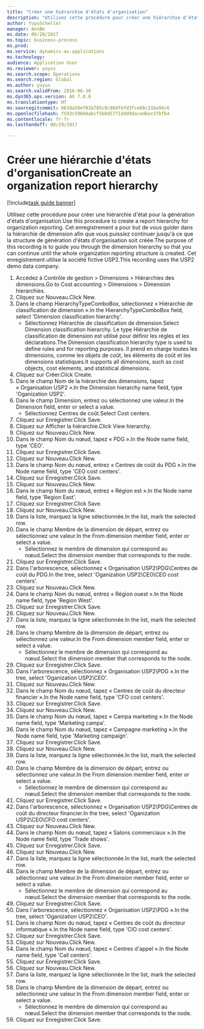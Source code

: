 ```yaml
--- 
title: "Créer une hiérarchie d'états d'organisation"
description: "Utilisez cette procédure pour créer une hiérarchie d'état pour la génération d'états d'organisation."
author: YuyuScheller
manager: AnnBe
ms.date: 06/28/2017
ms.topic: business-process
ms.prod: 
ms.service: dynamics-ax-applications
ms.technology: 
audience: Application User
ms.reviewer: yuyus
ms.search.scope: Operations
ms.search.region: Global
ms.author: yuyus
ms.search.validFrom: 2016-06-30
ms.dyn365.ops.version: AX 7.0.0
ms.translationtype: HT
ms.sourcegitcommit: 663da58ef01b705c0c984fbfd3fce8bc31be04c6
ms.openlocfilehash: f593c59660abcf5b0d5771ddd9daced6ec5fbfb4
ms.contentlocale: fr-fr
ms.lasthandoff: 08/29/2017

---
```

# <a name="create-an-organization-report-hierarchy"></a><span data-ttu-id="66ce7-103">Créer une hiérarchie d'états d'organisation</span><span class="sxs-lookup"><span data-stu-id="66ce7-103">Create an organization report hierarchy</span></span>

[!include[task guide banner](../../includes/task-guide-banner.md)]

<span data-ttu-id="66ce7-104">Utilisez cette procédure pour créer une hiérarchie d'état pour la génération d'états d'organisation.</span><span class="sxs-lookup"><span data-stu-id="66ce7-104">Use this procedure to create a report hierarchy for organization reporting.</span></span> <span data-ttu-id="66ce7-105">Cet enregistrement a pour but de vous guider dans la hiérarchie de dimension afin que vous puissiez continuer jusqu'à ce que la structure de génération d'états d'organisation soit créée.</span><span class="sxs-lookup"><span data-stu-id="66ce7-105">The purpose of this recording is to guide you through the dimension hierarchy so that you can continue until the whole organization reporting structure is created.</span></span> <span data-ttu-id="66ce7-106">Cet enregistrement utilise la société fictive USP2.</span><span class="sxs-lookup"><span data-stu-id="66ce7-106">This recording uses the USP2 demo data company.</span></span>

1. <span data-ttu-id="66ce7-107">Accédez à Contrôle de gestion > Dimensions > Hiérarchies des dimensions.</span><span class="sxs-lookup"><span data-stu-id="66ce7-107">Go to Cost accounting > Dimensions > Dimension hierarchies.</span></span>
2. <span data-ttu-id="66ce7-108">Cliquez sur Nouveau.</span><span class="sxs-lookup"><span data-stu-id="66ce7-108">Click New.</span></span>
3. <span data-ttu-id="66ce7-109">Dans le champ HierarchyTypeComboBox, sélectionnez « Hiérarchie de classification de dimension ».</span><span class="sxs-lookup"><span data-stu-id="66ce7-109">In the HierarchyTypeComboBox field, select 'Dimension classification hierarchy'.</span></span>
    * <span data-ttu-id="66ce7-110">Sélectionnez Hiérarchie de classification de dimension.</span><span class="sxs-lookup"><span data-stu-id="66ce7-110">Select Dimension classification hierarchy.</span></span> <span data-ttu-id="66ce7-111">Le type Hiérarchie de classification de dimension est utilisé pour définir les règles et les déclarations.</span><span class="sxs-lookup"><span data-stu-id="66ce7-111">The Dimension classification hierarchy type is used to define rules and for reporting purposes.</span></span> <span data-ttu-id="66ce7-112">Il prend en charge toutes les dimensions, comme les objets de coût, les éléments de coût et les dimensions statistiques.</span><span class="sxs-lookup"><span data-stu-id="66ce7-112">It supports all dimensions, such as cost objects, cost elements, and statistical dimensions.</span></span>  
4. <span data-ttu-id="66ce7-113">Cliquez sur Créer.</span><span class="sxs-lookup"><span data-stu-id="66ce7-113">Click Create.</span></span>
5. <span data-ttu-id="66ce7-114">Dans le champ Nom de la hiérarchie des dimensions, tapez « Organisation USP2 ».</span><span class="sxs-lookup"><span data-stu-id="66ce7-114">In the Dimension hierarchy name field, type 'Oganization USP2'.</span></span>
6. <span data-ttu-id="66ce7-115">Dans le champ Dimension, entrez ou sélectionnez une valeur.</span><span class="sxs-lookup"><span data-stu-id="66ce7-115">In the Dimension field, enter or select a value.</span></span>
    * <span data-ttu-id="66ce7-116">Sélectionnez Centres de coût.</span><span class="sxs-lookup"><span data-stu-id="66ce7-116">Select Cost centers.</span></span>  
7. <span data-ttu-id="66ce7-117">Cliquez sur Enregistrer.</span><span class="sxs-lookup"><span data-stu-id="66ce7-117">Click Save.</span></span>
8. <span data-ttu-id="66ce7-118">Cliquez sur Afficher la hiérarchie.</span><span class="sxs-lookup"><span data-stu-id="66ce7-118">Click View hierarchy.</span></span>
9. <span data-ttu-id="66ce7-119">Cliquez sur Nouveau.</span><span class="sxs-lookup"><span data-stu-id="66ce7-119">Click New.</span></span>
10. <span data-ttu-id="66ce7-120">Dans le champ Nom du nœud, tapez « PDG ».</span><span class="sxs-lookup"><span data-stu-id="66ce7-120">In the Node name field, type 'CEO'.</span></span>
11. <span data-ttu-id="66ce7-121">Cliquez sur Enregistrer.</span><span class="sxs-lookup"><span data-stu-id="66ce7-121">Click Save.</span></span>
12. <span data-ttu-id="66ce7-122">Cliquez sur Nouveau.</span><span class="sxs-lookup"><span data-stu-id="66ce7-122">Click New.</span></span>
13. <span data-ttu-id="66ce7-123">Dans le champ Nom du nœud, entrez « Centres de coût du PDG ».</span><span class="sxs-lookup"><span data-stu-id="66ce7-123">In the Node name field, type 'CEO cost centers'.</span></span>
14. <span data-ttu-id="66ce7-124">Cliquez sur Enregistrer.</span><span class="sxs-lookup"><span data-stu-id="66ce7-124">Click Save.</span></span>
15. <span data-ttu-id="66ce7-125">Cliquez sur Nouveau.</span><span class="sxs-lookup"><span data-stu-id="66ce7-125">Click New.</span></span>
16. <span data-ttu-id="66ce7-126">Dans le champ Nom du nœud, entrez « Région est ».</span><span class="sxs-lookup"><span data-stu-id="66ce7-126">In the Node name field, type 'Region East'.</span></span>
17. <span data-ttu-id="66ce7-127">Cliquez sur Enregistrer.</span><span class="sxs-lookup"><span data-stu-id="66ce7-127">Click Save.</span></span>
18. <span data-ttu-id="66ce7-128">Cliquez sur Nouveau.</span><span class="sxs-lookup"><span data-stu-id="66ce7-128">Click New.</span></span>
19. <span data-ttu-id="66ce7-129">Dans la liste, marquez la ligne sélectionnée.</span><span class="sxs-lookup"><span data-stu-id="66ce7-129">In the list, mark the selected row.</span></span>
20. <span data-ttu-id="66ce7-130">Dans le champ Membre de la dimension de départ, entrez ou sélectionnez une valeur.</span><span class="sxs-lookup"><span data-stu-id="66ce7-130">In the From dimension member field, enter or select a value.</span></span>
    * <span data-ttu-id="66ce7-131">Sélectionnez le membre de dimension qui correspond au nœud.</span><span class="sxs-lookup"><span data-stu-id="66ce7-131">Select the dimension member that corresponds to the node.</span></span>  
21. <span data-ttu-id="66ce7-132">Cliquez sur Enregistrer.</span><span class="sxs-lookup"><span data-stu-id="66ce7-132">Click Save.</span></span>
22. <span data-ttu-id="66ce7-133">Dans l'arborescence, sélectionnez « Organisation USP2\PDG\Centres de coût du PDG.</span><span class="sxs-lookup"><span data-stu-id="66ce7-133">In the tree, select 'Oganization USP2\CEO\CEO cost centers'.</span></span>
23. <span data-ttu-id="66ce7-134">Cliquez sur Nouveau.</span><span class="sxs-lookup"><span data-stu-id="66ce7-134">Click New.</span></span>
24. <span data-ttu-id="66ce7-135">Dans le champ Nom du nœud, entrez « Région ouest ».</span><span class="sxs-lookup"><span data-stu-id="66ce7-135">In the Node name field, type 'Region West'.</span></span>
25. <span data-ttu-id="66ce7-136">Cliquez sur Enregistrer.</span><span class="sxs-lookup"><span data-stu-id="66ce7-136">Click Save.</span></span>
26. <span data-ttu-id="66ce7-137">Cliquez sur Nouveau.</span><span class="sxs-lookup"><span data-stu-id="66ce7-137">Click New.</span></span>
27. <span data-ttu-id="66ce7-138">Dans la liste, marquez la ligne sélectionnée.</span><span class="sxs-lookup"><span data-stu-id="66ce7-138">In the list, mark the selected row.</span></span>
28. <span data-ttu-id="66ce7-139">Dans le champ Membre de la dimension de départ, entrez ou sélectionnez une valeur.</span><span class="sxs-lookup"><span data-stu-id="66ce7-139">In the From dimension member field, enter or select a value.</span></span>
    * <span data-ttu-id="66ce7-140">Sélectionnez le membre de dimension qui correspond au nœud.</span><span class="sxs-lookup"><span data-stu-id="66ce7-140">Select the dimension member that corresponds to the node.</span></span>  
29. <span data-ttu-id="66ce7-141">Cliquez sur Enregistrer.</span><span class="sxs-lookup"><span data-stu-id="66ce7-141">Click Save.</span></span>
30. <span data-ttu-id="66ce7-142">Dans l'arborescence, sélectionnez « Organisation USP2\PDG ».</span><span class="sxs-lookup"><span data-stu-id="66ce7-142">In the tree, select 'Oganization USP2\CEO'.</span></span>
31. <span data-ttu-id="66ce7-143">Cliquez sur Nouveau.</span><span class="sxs-lookup"><span data-stu-id="66ce7-143">Click New.</span></span>
32. <span data-ttu-id="66ce7-144">Dans le champ Nom du nœud, tapez « Centres de coût du directeur financier ».</span><span class="sxs-lookup"><span data-stu-id="66ce7-144">In the Node name field, type 'CFO cost centers'.</span></span>
33. <span data-ttu-id="66ce7-145">Cliquez sur Enregistrer.</span><span class="sxs-lookup"><span data-stu-id="66ce7-145">Click Save.</span></span>
34. <span data-ttu-id="66ce7-146">Cliquez sur Nouveau.</span><span class="sxs-lookup"><span data-stu-id="66ce7-146">Click New.</span></span>
35. <span data-ttu-id="66ce7-147">Dans le champ Nom du nœud, tapez « Campa marketing ».</span><span class="sxs-lookup"><span data-stu-id="66ce7-147">In the Node name field, type 'Marketing campa'.</span></span>
36. <span data-ttu-id="66ce7-148">Dans le champ Nom du nœud, tapez « Campagne marketing ».</span><span class="sxs-lookup"><span data-stu-id="66ce7-148">In the Node name field, type 'Marketing campaign'.</span></span>
37. <span data-ttu-id="66ce7-149">Cliquez sur Enregistrer.</span><span class="sxs-lookup"><span data-stu-id="66ce7-149">Click Save.</span></span>
38. <span data-ttu-id="66ce7-150">Cliquez sur Nouveau.</span><span class="sxs-lookup"><span data-stu-id="66ce7-150">Click New.</span></span>
39. <span data-ttu-id="66ce7-151">Dans la liste, marquez la ligne sélectionnée.</span><span class="sxs-lookup"><span data-stu-id="66ce7-151">In the list, mark the selected row.</span></span>
40. <span data-ttu-id="66ce7-152">Dans le champ Membre de la dimension de départ, entrez ou sélectionnez une valeur.</span><span class="sxs-lookup"><span data-stu-id="66ce7-152">In the From dimension member field, enter or select a value.</span></span>
    * <span data-ttu-id="66ce7-153">Sélectionnez le membre de dimension qui correspond au nœud.</span><span class="sxs-lookup"><span data-stu-id="66ce7-153">Select the dimension member that corresponds to the node.</span></span>  
41. <span data-ttu-id="66ce7-154">Cliquez sur Enregistrer.</span><span class="sxs-lookup"><span data-stu-id="66ce7-154">Click Save.</span></span>
42. <span data-ttu-id="66ce7-155">Dans l'arborescence, sélectionnez « Organisation USP2\PDG\Centres de coût du directeur financier.</span><span class="sxs-lookup"><span data-stu-id="66ce7-155">In the tree, select 'Oganization USP2\CEO\CFO cost centers'.</span></span>
43. <span data-ttu-id="66ce7-156">Cliquez sur Nouveau.</span><span class="sxs-lookup"><span data-stu-id="66ce7-156">Click New.</span></span>
44. <span data-ttu-id="66ce7-157">Dans le champ Nom du nœud, tapez « Salons commerciaux ».</span><span class="sxs-lookup"><span data-stu-id="66ce7-157">In the Node name field, type 'Trade shows'.</span></span>
45. <span data-ttu-id="66ce7-158">Cliquez sur Enregistrer.</span><span class="sxs-lookup"><span data-stu-id="66ce7-158">Click Save.</span></span>
46. <span data-ttu-id="66ce7-159">Cliquez sur Nouveau.</span><span class="sxs-lookup"><span data-stu-id="66ce7-159">Click New.</span></span>
47. <span data-ttu-id="66ce7-160">Dans la liste, marquez la ligne sélectionnée.</span><span class="sxs-lookup"><span data-stu-id="66ce7-160">In the list, mark the selected row.</span></span>
48. <span data-ttu-id="66ce7-161">Dans le champ Membre de la dimension de départ, entrez ou sélectionnez une valeur.</span><span class="sxs-lookup"><span data-stu-id="66ce7-161">In the From dimension member field, enter or select a value.</span></span>
    * <span data-ttu-id="66ce7-162">Sélectionnez le membre de dimension qui correspond au nœud.</span><span class="sxs-lookup"><span data-stu-id="66ce7-162">Select the dimension member that corresponds to the node.</span></span>  
49. <span data-ttu-id="66ce7-163">Cliquez sur Enregistrer.</span><span class="sxs-lookup"><span data-stu-id="66ce7-163">Click Save.</span></span>
50. <span data-ttu-id="66ce7-164">Dans l'arborescence, sélectionnez « Organisation USP2\PDG ».</span><span class="sxs-lookup"><span data-stu-id="66ce7-164">In the tree, select 'Oganization USP2\CEO'.</span></span>
51. <span data-ttu-id="66ce7-165">Dans le champ Nom du nœud, tapez « Centres de coût du directeur informatique ».</span><span class="sxs-lookup"><span data-stu-id="66ce7-165">In the Node name field, type 'CIO cost centers'.</span></span>
52. <span data-ttu-id="66ce7-166">Cliquez sur Enregistrer.</span><span class="sxs-lookup"><span data-stu-id="66ce7-166">Click Save.</span></span>
53. <span data-ttu-id="66ce7-167">Cliquez sur Nouveau.</span><span class="sxs-lookup"><span data-stu-id="66ce7-167">Click New.</span></span>
54. <span data-ttu-id="66ce7-168">Dans le champ Nom du nœud, tapez « Centres d'appel ».</span><span class="sxs-lookup"><span data-stu-id="66ce7-168">In the Node name field, type 'Call centers'.</span></span>
55. <span data-ttu-id="66ce7-169">Cliquez sur Enregistrer.</span><span class="sxs-lookup"><span data-stu-id="66ce7-169">Click Save.</span></span>
56. <span data-ttu-id="66ce7-170">Cliquez sur Nouveau.</span><span class="sxs-lookup"><span data-stu-id="66ce7-170">Click New.</span></span>
57. <span data-ttu-id="66ce7-171">Dans la liste, marquez la ligne sélectionnée.</span><span class="sxs-lookup"><span data-stu-id="66ce7-171">In the list, mark the selected row.</span></span>
58. <span data-ttu-id="66ce7-172">Dans le champ Membre de la dimension de départ, entrez ou sélectionnez une valeur.</span><span class="sxs-lookup"><span data-stu-id="66ce7-172">In the From dimension member field, enter or select a value.</span></span>
    * <span data-ttu-id="66ce7-173">Sélectionnez le membre de dimension qui correspond au nœud.</span><span class="sxs-lookup"><span data-stu-id="66ce7-173">Select the dimension member that corresponds to the node.</span></span>  
59. <span data-ttu-id="66ce7-174">Cliquez sur Enregistrer.</span><span class="sxs-lookup"><span data-stu-id="66ce7-174">Click Save.</span></span>


